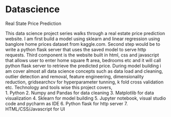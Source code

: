# Datascience
Real State Price Prediction


This data science project series walks through a real estate price prediction website. I am first build a model using sklearn and linear regression using banglore home prices dataset from kaggle.com. Second step would be to write a python flask server that uses the saved model to serve http requests. Third component is the website built in html, css and javascript that allows user to enter home square ft area, bedrooms etc and it will call python flask server to retrieve the predicted price. During model building i am cover almost all data science concepts such as data load and cleaning, outlier detection and removal, feature engineering, dimensionality reduction, gridsearchcv for hyperparameter tunning, k fold cross validation etc. Technology and tools wise this project covers,  
                        1. Python
                        2. Numpy and Pandas for data cleaning
                        3. Matplotlib for data visualization
                        4. Sklearn for model building
                        5. Jupyter notebook, visual studio code and pycharm as IDE
                        6. Python flask for http server
                        7. HTML/CSS/Javascript for UI

